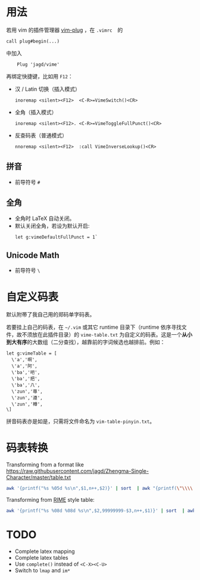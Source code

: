 # 用法

若用 vim 的插件管理器 [vim-plug](https://github.com/junegunn/vim-plug) ，在 `.vimrc`　的
```vim
call plug#begin(...)
```

中加入
```vim
    Plug 'jagd/vime'
```
再绑定快捷键，比如用 `F12`：
- 汉 / Latin 切换（插入模式）
  ```vim
  inoremap <silent><F12>  <C-R>=VimeSwitch()<CR>
  ```
- 全角（插入模式）
  ```vim
  inoremap <silent><F12>. <C-R>=VimeToggleFullPunct()<CR>
  ```
- 反查码表（普通模式）
  ```vim
  nnoremap <silent><F12>  :call VimeInverseLookup()<CR>
   ```

## 拼音
- 前导符号 `#`

## 全角
- 全角时 LaTeX 自动关闭。
- 默认关闭全角，若设为默认开启:
  ```vim
  let g:vimeDefaultFullPunct = 1`
  ```
## Unicode Math
- 前导符号 `\`

# 自定义码表
默认附帯了我自己用的郑码单字码表。

若要挂上自己的码表，在 `~/.vim` 或其它 runtime 目录下（runtime 依序寻找文件，故不须放在此插件目录）的 `vime-table.txt` 为自定义的码表。这是一个**从小到大有序**的大数组（二分查找），越靠前的字词候选也越排前。例如：
```vim
let g:vimeTable = [
  \'a','啊',
  \'a','阿',
  \'ba','吧',
  \'ba','把',
  \'ba','八',
  \'zun','尊',
  \'zun','遵',
  \'zun','樽',
\]
```
拼音码表亦是如是，只需将文件命名为 `vim-table-pinyin.txt`。


# 码表转换

Transforming from a format like https://raw.githubusercontent.com/jagd/Zhengma-Single-Character/master/table.txt
```bash
awk '{printf("%s %05d %s\n",$1,n++,$2)}' | sort  | awk "{printf(\"\\\\'%s','%s',\\n\",\$1,\$3)}
```

Transforming from [RIME](https://raw.githubusercontent.com/rime/rime-stroke/master/stroke.dict.yaml) style table:
```bash
awk '{printf("%s %08d %08d %s\n",$2,99999999-$3,n++,$1)}' | sort  | awk "{printf(\"\\\\'%s','%s',\\n\",\$1,\$4)}"
```

# TODO
- Complete latex mapping
- Complete latex tables
- Use `complete()` instead of `<C-X><C-U>`
- Switch to `lmap` and `im*`
